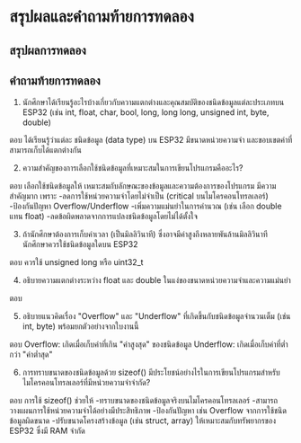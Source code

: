 # สรุปผลและคำถามท้ายการทดลอง

## สรุปผลการทดลอง



## คำถามท้ายการทดลอง

1. นักศึกษาได้เรียนรู้อะไรบ้างเกี่ยวกับความแตกต่างและคุณสมบัติของชนิดข้อมูลแต่ละประเภทบน ESP32 (เช่น int, float, char, bool, long, long long, unsigned int, byte, double)

ตอบ ได้เรียนรู้ว่าแต่ละ ชนิดข้อมูล (data type) บน ESP32 มีขนาดหน่วยความจำ และขอบเขตค่าที่สามารถเก็บได้แตกต่างกัน

2. ความสำคัญของการเลือกใช้ชนิดข้อมูลที่เหมาะสมในการเขียนโปรแกรมคืออะไร?

ตอบ เลือกใช้ชนิดข้อมูลให้ เหมาะสมกับลักษณะของข้อมูลและความต้องการของโปรแกรม มีความสำคัญมาก
เพราะ -ลดการใช้หน่วยความจำโดยไม่จำเป็น (critical บนไมโครคอนโทรลเลอร์)
     -ป้องกันปัญหา Overflow/Underflow
     -เพิ่มความแม่นยำในการคำนวณ (เช่น เลือก double แทน float)
    -ลดข้อผิดพลาดจากการแปลงชนิดข้อมูลโดยไม่ได้ตั้งใจ



3. ถ้านักศึกษาต้องการเก็บค่าเวลา (เป็นมิลลิวินาที) ซึ่งอาจมีค่าสูงถึงหลายพันล้านมิลลิวินาที นักศึกษาควรใช้ชนิดข้อมูลใดบน ESP32

ตอบ ควรใช้ unsigned long หรือ uint32_t 

4. อธิบายความแตกต่างระหว่าง float และ double ในแง่ของขนาดหน่วยความจำและความแม่นยำ

ตอบ 

5. อธิบายแนวคิดเรื่อง "Overflow" และ "Underflow" ที่เกิดขึ้นกับชนิดข้อมูลจำนวนเต็ม (เช่น int, byte) พร้อมยกตัวอย่างจากใบงานนี้

ตอบ Overflow: เกิดเมื่อเก็บค่าที่เกิน "ค่าสูงสุด" ของชนิดข้อมูล
    Underflow: เกิดเมื่อเก็บค่าที่ต่ำกว่า "ค่าต่ำสุด"

6. การทราบขนาดของชนิดข้อมูลด้วย sizeof() มีประโยชน์อย่างไรในการเขียนโปรแกรมสำหรับไมโครคอนโทรลเลอร์ที่มีหน่วยความจำจำกัด?

ตอบ การใช้ sizeof() ช่วยให้ -ทราบขนาดของชนิดข้อมูลจริงบนไมโครคอนโทรลเลอร์
                        -สามารถวางแผนการใช้หน่วยความจำได้อย่างมีประสิทธิภาพ
                        -ป้องกันปัญหา เช่น Overflow จากการใช้ชนิดข้อมูลผิดขนาด
                        -ปรับขนาดโครงสร้างข้อมูล (เช่น struct, array) ให้เหมาะสมกับทรัพยากรของ ESP32 ซึ่งมี RAM จำกัด

